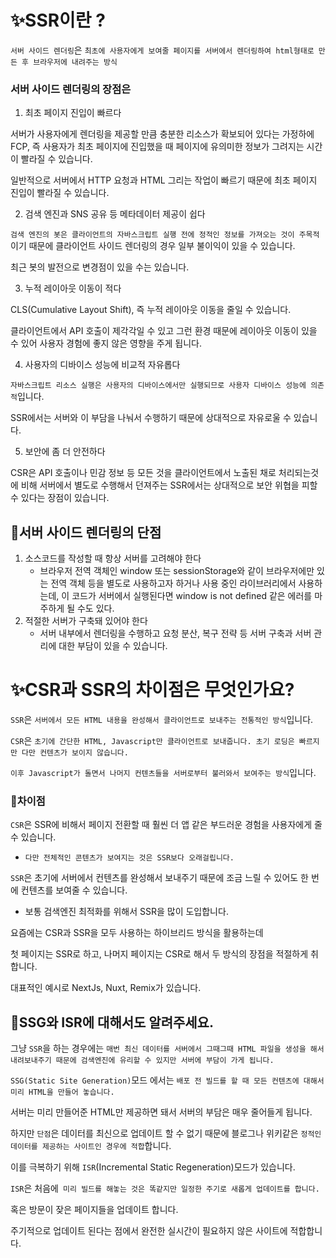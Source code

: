# ✨SSR이란 ?

`서버 사이드 렌더링`은 `최초에 사용자에게 보여줄 페이지를 서버에서 렌더링하여 html형태로 만든 후 브라우저에 내려주는 방식`

### 서버 사이드 렌더링의 장점은

1. 최초 페이지 진입이 빠르다

서버가 사용자에게 렌더링을 제공할 만큼 충분한 리소스가 확보되어 있다는 가정하에 FCP, 즉 사용자가 최초 페이지에 진입했을 때 페이지에 유의미한 정보가 그려지는 시간이 빨라질 수 있습니다.

일반적으로 서버에서 HTTP 요청과 HTML 그리는 작업이 빠르기 때문에 최초 페이지 진입이 빨라질 수 있습니다.

2. 검색 엔진과 SNS 공유 등 메타데이터 제공이 쉽다

`검색 엔진의 봇은 클라이언트의 자바스크립트 실행 전에 정적인 정보를 가져오는 것이 주목적`이기 때문에 클라이언트 사이드 렌더링의 경우 일부 불이익이 있을 수 있습니다.

최근 봇의 발전으로 변경점이 있을 수는 있습니다.

3. 누적 레이아웃 이동이 적다

CLS(Cumulative Layout Shift), 즉 누적 레이아웃 이동을 줄일 수 있습니다.

클라이언트에서 API 호출이 제각각일 수 있고 그런 환경 때문에 레이아웃 이동이 있을 수 있어 사용자 경험에 좋지 않은 영향을 주게 됩니다.

4. 사용자의 디바이스 성능에 비교적 자유롭다

`자바스크립트 리소스 실행은 사용자의 디바이스에서만 실행되므로 사용자 디바이스 성능에 의존적`입니다.

SSR에서는 서버와 이 부담을 나눠서 수행하기 때문에 상대적으로 자유로울 수 있습니다.

5. 보안에 좀 더 안전하다

CSR은 API 호출이나 민감 정보 등 모든 것을 클라이언트에서 노출된 채로 처리되는것에 비해 서버에서 별도로 수행해서 던져주는 SSR에서는 상대적으로 보안 위협을 피할 수 있다는 장점이 있습니다.

## 🤔서버 사이드 렌더링의 단점

1. 소스코드를 작성할 때 항상 서버를 고려해야 한다
   - 브라우저 전역 객체인 window 또는 sessionStorage와 같이 브라우저에만 있는 전역 객체 등을 별도로 사용하고자 하거나 사용 중인 라이브러리에서 사용하는데, 이 코드가 서버에서 실행된다면 window is not defined 같은 에러를 마주하게 될 수도 있다.
2. 적절한 서버가 구축돼 있어야 한다
   - 서버 내부에서 렌더링을 수행하고 요청 분산, 복구 전략 등 서버 구축과 서버 관리에 대한 부담이 있을 수 있습니다.

# ✨CSR과 SSR의 차이점은 무엇인가요?

`SSR`은 `서버에서 모든 HTML 내용을 완성해서 클라이언트로 보내주는 전통적인 방식`입니다.

`CSR`은 `초기에 간단한 HTML, Javascript만 클라이언트로 보내줍니다. 초기 로딩은 빠르지만 다만 컨텐츠가 보이지 않습니다.`

`이후 Javascript가 돌면서 나머지 컨텐츠들을 서버로부터 불러와서 보여주는 방식`입니다.

### 🤔차이점

`CSR`은 SSR에 비해서 페이지 전환할 때 훨씬 더 앱 같은 부드러운 경험을 사용자에게 줄 수 있습니다.

- `다만 전체적인 콘텐츠가 보여지는 것은 SSR보다 오래걸립니다.`

`SSR`은 초기에 서버에서 컨텐츠를 완성해서 보내주기 때문에 조금 느릴 수 있어도 한 번에 컨텐츠를 보여줄 수 있습니다.

- 보통 검색엔진 최적화를 위해서 SSR을 많이 도입합니다.

요즘에는 CSR과 SSR을 모두 사용하는 하이브리드 방식을 활용하는데

첫 페이지는 SSR로 하고, 나머지 페이지는 CSR로 해서 두 방식의 장점을 적절하게 취합니다.

대표적인 예시로 NextJs, Nuxt, Remix가 있습니다.

## 🤔SSG와 ISR에 대해서도 알려주세요.

그냥 `SSR`을 하는 경우에는 `매번 최신 데이터를 서버에서 그때그때 HTML 파일을 생성을 해서 내려보내주기 때문에 검색엔진에 유리할 수 있지만 서버에 부담이 가게 됩니다.`

`SSG(Static Site Generation)`모드 에서는 `배포 전 빌드를 할 때 모든 컨텐츠에 대해서 미리 HTML을 만들어 놓습니다.`

서버는 미리 만들어준 HTML만 제공하면 돼서 서버의 부담은 매우 줄어들게 됩니다.

하지만 `단점`은 데이터를 최신으로 업데이트 할 수 없기 때문에 블로그나 위키같은 `정적인 데이터를 제공하는 사이트인 경우에 적합`합니다.

이를 극복하기 위해 `ISR`(Incremental Static Regeneration)모드가 있습니다.

`ISR`은 처음에` 미리 빌드를 해놓는 것은 똑같지만 일정한 주기로 새롭게 업데이트를 합니다.`

혹은 방문이 잦은 페이지들을 업데이트 합니다.

주기적으로 업데이트 된다는 점에서 완전한 실시간이 필요하지 않은 사이트에 적합합니다.
